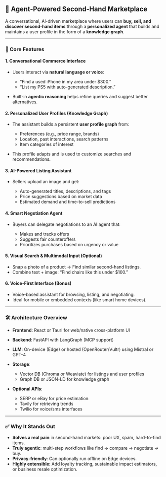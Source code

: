 ## 🛒 **Agent-Powered Second-Hand Marketplace**

A conversational, AI-driven marketplace where users can **buy, sell, and discover second-hand items** through a **personalized agent** that builds and maintains a user profile in the form of a **knowledge graph**.

---

### 🎯 **Core Features**

#### 1. **Conversational Commerce Interface**

* Users interact via **natural language or voice**:

  * “Find a used iPhone in my area under \$300.”
  * “List my PS5 with auto-generated description.”
* Built-in **agentic reasoning** helps refine queries and suggest better alternatives.

#### 2. **Personalized User Profiles (Knowledge Graph)**

* The assistant builds a persistent **user profile graph** from:

  * Preferences (e.g., price range, brands)
  * Location, past interactions, search patterns
  * Item categories of interest
* This profile adapts and is used to customize searches and recommendations.

#### 3. **AI-Powered Listing Assistant**

* Sellers upload an image and get:

  * Auto-generated titles, descriptions, and tags
  * Price suggestions based on market data
  * Estimated demand and time-to-sell predictions

#### 4. **Smart Negotiation Agent**

* Buyers can delegate negotiations to an AI agent that:

  * Makes and tracks offers
  * Suggests fair counteroffers
  * Prioritizes purchases based on urgency or value

#### 5. **Visual Search & Multimodal Input (Optional)**

* Snap a photo of a product → Find similar second-hand listings.
* Combine text + image: “Find chairs like this under \$100.”

#### 6. **Voice-First Interface (Bonus)**

* Voice-based assistant for browsing, listing, and negotiating.
* Ideal for mobile or embedded contexts (like smart home devices).

---

### 🛠️ **Architecture Overview**

* **Frontend**: React or Tauri for web/native cross-platform UI
* **Backend**: FastAPI with LangGraph (MCP support)
* **LLM**: On-device (Edge) or hosted (OpenRouter/Vultr) using Mistral or GPT-4
* **Storage**:

  * Vector DB (Chroma or Weaviate) for listings and user profiles
  * Graph DB or JSON-LD for knowledge graph
* **Optional APIs**:

  * SERP or eBay for price estimation
  * Tavily for retrieving trends
  * Twilio for voice/sms interfaces

---

### ✅ **Why It Stands Out**

* **Solves a real pain** in second-hand markets: poor UX, spam, hard-to-find items.
* **Truly agentic**: multi-step workflows like find → compare → negotiate → buy.
* **Privacy-friendly**: Can optionally run offline on Edge devices.
* **Highly extensible**: Add loyalty tracking, sustainable impact estimators, or business resale optimization.
